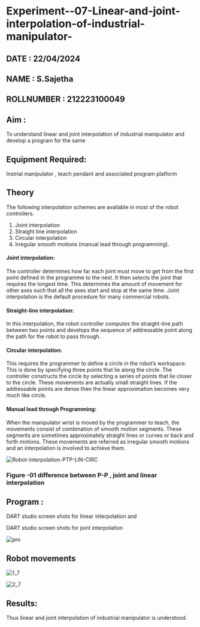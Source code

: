 # Experiment--07-Linear-and-joint-interpolation-of-industrial-manipulator-

## DATE : 22/04/2024
## NAME : S.Sajetha																			             
## ROLLNUMBER : 212223100049


## Aim :
To understand linear and joint interpolation of industrial manipulator and develop a program for the same 
      
## Equipment Required: 
Instrial manipulator , teach pendant and associated program platform 
      
## Theory 
The following interpolation schemes are available in most of the robot controllers.
1. Joint interpolation
2. Straight line interpolation
3. Circular interpolation
4. Irregular smooth motions (manual lead through programming).
#### Joint interpolation: 
The controller determines how far each joint must move to get from the first point defined in the programme to the next. It then selects the joint that
requires the longest time. This determines the amount of movement for other axes such that all the axes start and stop at the same time. Joint interpolation is the default procedure for many commercial robots.

#### Straight-line interpolation: 
In this interpolation, the robot controller computes the straight-line path between two points and develops the sequence of addressable point along the path for the robot to pass through.

#### Circular interpolation: 
This requires the programmer to define a circle in the
robot’s workspace. This is done by specifying three points that lie along the circle. The controller constructs the circle by selecting a series of points that lie closer to the circle. These movements are actually small straight lines. If the addressable points are dense then the linear approximation becomes very much like circle.


#### Manual lead through Programming: 
When the manipulator wrist is moved by the programmer to teach, the movements consist of combination of smooth motion segments. These segments are sometimes approximately straight lines or curves or back and forth motions. These movements are referred as irregular smooth motions and an interpolation is involved to achieve them.




![Robot-interpolation-PTP-LIN-CIRC](https://user-images.githubusercontent.com/36288975/201615171-d0886aaa-8220-4b0c-8a1d-3d8a5c69c76a.png)

### Figure -01 difference between P-P , joint and linear interpolation 


## Program : 
DART studio screen shots for linear interpolation and









DART studio screen shots for joint interpolation 

![pro](https://github.com/Sajetha13/Experiment--07-Linear-and-joint-interpolation-of-industrial-manipulator-/assets/138849316/2b735f47-6a1b-46b3-b9de-89b1ecc219d2)







## Robot movements 

![1_7](https://github.com/Sajetha13/Experiment--07-Linear-and-joint-interpolation-of-industrial-manipulator-/assets/138849316/39235d8b-1ec5-4e25-b833-7a192e8156a2)


![2_7](https://github.com/Sajetha13/Experiment--07-Linear-and-joint-interpolation-of-industrial-manipulator-/assets/138849316/7e06e10e-be3c-4840-a3fe-33a11dce059c)















## Results:  

Thus linear and joint interpolation of industrial manipulator is understood.
